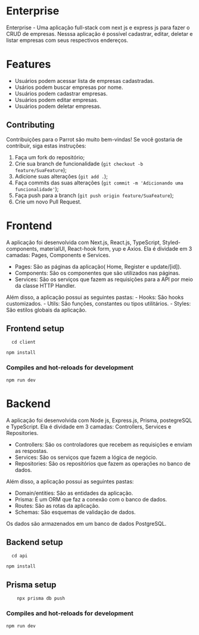 # Enterprise

Enterprise - Uma aplicação full-stack com next js e express js para fazer o CRUD de empresas. Nesssa aplicação é possível cadastrar, editar, deletar e listar empresas com seus respectivos endereços.


# Features

* Usuários podem acessar lista de empresas cadastradas.
* Usários podem buscar empresas por nome.
* Usuários podem cadastrar empresas.
* Usuários podem editar empresas.
* Usuários podem deletar empresas.


## Contributing

Contribuições para o Parrot são muito bem-vindas! Se você gostaria de contribuir, siga estas instruções:

1. Faça um fork do repositório;
2. Crie sua branch de funcionalidade (`git checkout -b feature/SuaFeature`);
3. Adicione suas alterações (`git add .`);
3. Faça commits das suas alterações (`git commit -m 'Adicionando uma funcionalidade'`);
4. Faça push para a branch (`git push origin feature/SuaFeature`);
5. Crie um novo Pull Request.

# Frontend

A aplicação foi desenvolvida com Next.js, React.js,  TypeScript, Styled-components, materialUI, React-hook form, yup e Axios. Ela é dividade em 3 camadas: Pages, Components e Services.
 
  - Pages: São as páginas da aplicação( Home, Register e update/[id]).
  - Components: São os componentes que são utilizados nas páginas.
  - Services: São os serviços que fazem as requisições para a API por meio da classe HTTP Handler.

Além disso, a aplicação possui as seguintes pastas:
    - Hooks: São hooks customizados.
    - Utils: São funções, constantes ou tipos utilitários.
    - Styles: São estilos globais da aplicação.

## Frontend setup
``` 
  cd client

```

```
npm install
```

### Compiles and hot-reloads for development
```
npm run dev
```

# Backend

A aplicação foi desenvolvida com Node js, Express.js, Prisma, postegreSQL e TypeScript. Ela é dividade em 3 camadas: Controllers, Services e Repositories.
 
  - Controllers: São os controladores que recebem as requisições e enviam as respostas.
  - Services: São os serviços que fazem a lógica de negócio.
  - Repositories: São os repositórios que fazem as operações no banco de dados.

Além disso, a aplicação possui as seguintes pastas:
  - Domain/entities: São as entidades da aplicação.
  - Prisma: É um ORM que faz a conexão com o banco de dados.
  - Routes: São as rotas da aplicação.
  - Schemas: São esquemas de validação de dados.

Os dados são armazenados em um banco de dados PostgreSQL.

##  Backend setup
``` 
  cd api

```

```
npm install
```

## Prisma setup
```
    npx prisma db push
```

### Compiles and hot-reloads for development
```
npm run dev
```
